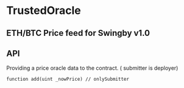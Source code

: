 # TrustedOracle

## ETH/BTC Price feed for Swingby v1.0

## API

Providing a price oracle data to the contract. ( submitter is deployer)
```
function add(uint _nowPrice) // onlySubmitter
```

